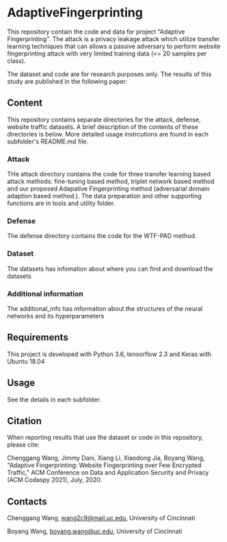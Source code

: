 # AdaptiveFingerprinting
This repository contain the code and data for project "Adaptive Fingerprinting". The attack is a privacy leakage attack which utilize transfer learning techniques that can allows a passive adversary to perform website fingerprinting attack with very limited training data (<= 20 samples per class).

The dataset and code are for research purposes only. The results of this study are published in the following paper:


## Content
This repository contains separate directories for the attack, defense, website traffic datasets. A brief description of the contents of these directories is below. More detailed usage instrcutions are found in each subfolder's README.md file.

### Attack
THe attack directory contains the code for three transfer learning based attack methods: fine-tuning based method, triplet network based method and our proposed Adapative Fingerprinting method (adversarial domain adaption based method.). The data preparation and other supporting functions are in tools and utility folder.

### Defense
The defense directory contains the code for the WTF-PAD method.

### Dataset
The datasets has infomation about where you can find and download the datasets

### Additional information
The additional_info has information about the structures of the neural networks and its hyperparameters

## Requirements
This project is developed with Python 3.6, tensorflow 2.3 and Keras with Ubuntu 18.04

## Usage
See the details in each subfolder.

## Citation
When reporting results that use the dataset or code in this repository, please cite:

Chenggang Wang, Jimmy Dani, Xiang Li, Xiaodong Jia, Boyang Wang, "Adaptive Fingerprinting: Website Fingerprinting over Few Encrypted Traffic," ACM Conference on Data and Application Security and Privacy (ACM Codaspy 2021), July, 2020.

## Contacts
Chenggang Wang, wang2c9@mail.uc.edu, University of Cincinnati

Boyang Wang, boyang.wang@uc.edu, University of Cincinnati

